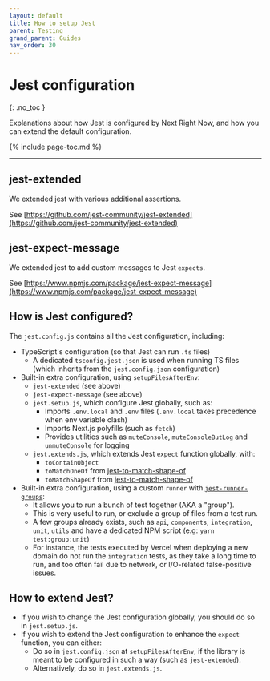 ```yaml
---
layout: default
title: How to setup Jest
parent: Testing
grand_parent: Guides
nav_order: 30
---
```


# Jest configuration
{: .no_toc }

<div class="code-example" markdown="1">
Explanations about how Jest is configured by Next Right Now, and how you can extend the default configuration.
</div>

{% include page-toc.md %}

---

## jest-extended

We extended jest with various additional assertions.

See [https://github.com/jest-community/jest-extended](https://github.com/jest-community/jest-extended)

## jest-expect-message

We extended jest to add custom messages to Jest `expects`.

See [https://www.npmjs.com/package/jest-expect-message](https://www.npmjs.com/package/jest-expect-message)

## How is Jest configured?

The `jest.config.js` contains all the Jest configuration, including:

- TypeScript's configuration (so that Jest can run `.ts` files)
    - A dedicated `tsconfig.jest.json` is used when running TS files (which inherits from the `jest.config.json` configuration)
- Built-in extra configuration, using `setupFilesAfterEnv`:
    - `jest-extended` (see above)
    - `jest-expect-message` (see above)
    - `jest.setup.js`, which configure Jest globally, such as:
        - Imports `.env.local` and `.env` files (`.env.local` takes precedence when env variable clash)
        - Imports Next.js polyfills (such as `fetch`)
        - Provides utilities such as `muteConsole`, `muteConsoleButLog` and `unmuteConsole` for logging
    - `jest.extends.js`, which extends Jest `expect` function globally, with:
        - `toContainObject`
        - `toMatchOneOf` from [jest-to-match-shape-of](https://www.npmjs.com/package/jest-to-match-shape-of)
        - `toMatchShapeOf` from [jest-to-match-shape-of](https://www.npmjs.com/package/jest-to-match-shape-of)
- Built-in extra configuration, using a custom `runner` with [`jest-runner-groups`](https://github.com/eugene-manuilov/jest-runner-groups):
    - It allows you to run a bunch of test together (AKA a "group").
    - This is very useful to run, or exclude a group of files from a test run.
    - A few groups already exists, such as `api`, `components`, `integration`, `unit`, `utils` and have a dedicated NPM script (e.g: `yarn test:group:unit`)
    - For instance, the tests executed by Vercel when deploying a new domain do not run the `integration` tests, as they take a long time to run, and too often fail due to network, or I/O-related false-positive issues.

## How to extend Jest?

- If you wish to change the Jest configuration globally, you should do so in `jest.setup.js`.
- If you wish to extend the Jest configuration to enhance the `expect` function, you can either:
    - Do so in `jest.config.json` at `setupFilesAfterEnv`, if the library is meant to be configured in such a way (such as `jest-extended`).
    - Alternatively, do so in `jest.extends.js`.

